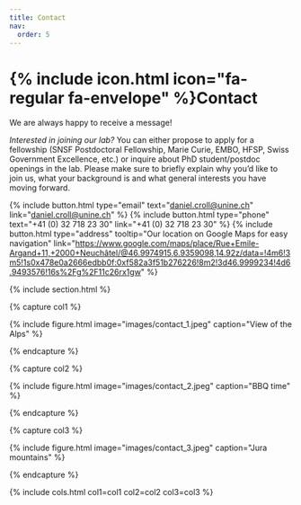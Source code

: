 ```yaml
---
title: Contact
nav:
  order: 5
---
```


# {% include icon.html icon="fa-regular fa-envelope" %}Contact

We are always happy to receive a message! 

_Interested in joining our lab?_ You can either propose to apply for a fellowship (SNSF Postdoctoral Fellowship, Marie Curie, EMBO, HFSP, Swiss Government Excellence, etc.) or inquire about PhD student/postdoc openings in the lab. Please make sure to briefly explain why you’d like to join us, what your background is and what general interests you have moving forward.

{%
  include button.html
  type="email"
  text="daniel.croll@unine.ch"
  link="daniel.croll@unine.ch"
%}
{%
  include button.html
  type="phone"
  text="+41 (0) 32 718 23 30"
  link="+41 (0) 32 718 23 30"
%}
{%
  include button.html
  type="address"
  tooltip="Our location on Google Maps for easy navigation"
  link="https://www.google.com/maps/place/Rue+Emile-Argand+11,+2000+Neuchâtel/@46.9974915,6.9359098,14.92z/data=!4m6!3m5!1s0x478e0a2666edbb0f:0xf582a3f51b276226!8m2!3d46.9999234!4d6.9493576!16s%2Fg%2F11c26rx1gw"
%}

{% include section.html %}

{% capture col1 %}

{%
  include figure.html
  image="images/contact_1.jpeg"
  caption="View of the Alps"
%}

{% endcapture %}

{% capture col2 %}

{%
  include figure.html
  image="images/contact_2.jpeg"
  caption="BBQ time"
%}

{% endcapture %}

{% capture col3 %}

{%
  include figure.html
  image="images/contact_3.jpeg"
  caption="Jura mountains"
%}

{% endcapture %}

{% include cols.html col1=col1 col2=col2 col3=col3 %}
